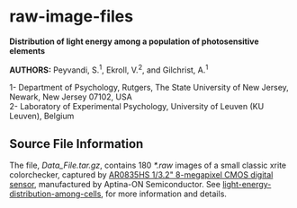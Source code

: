 # raw-image-files
**Distribution of light energy among a population of photosensitive elements**

**AUTHORS:** Peyvandi, S.<sup>1</sup>, Ekroll, V.<sup>2</sup>, and Gilchrist, A.<sup>1</sup>

1- Department of Psychology, Rutgers, The State University of New Jersey, Newark, New Jersey 07102, USA <br>
2- Laboratory of Experimental Psychology, University of Leuven (KU Leuven), Belgium

## Source File Information 

The file, *Data_File.tar.gz*, contains 180 _*.raw_ images of a small classic xrite colorchecker, captured by [AR0835HS 1/3.2" 8-megapixel CMOS digital sensor](http://www.onsemi.com/pub_link/Collateral/AR0835HS-D.PDF), manufactured by Aptina-ON Semiconductor. See [light-energy-distribution-among-cells](https://github.com/peyvandi/light-energy-distribution-among-cells.git), for more information and details. 

